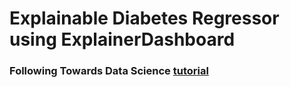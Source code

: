 # Explainable Diabetes Regressor using ExplainerDashboard

### Following <strong>Towards Data Science </strong><a href="https://towardsdatascience.com/understanding-machine-learning-models-better-with-explainable-ai-bea6d28f5094">tutorial</a>

